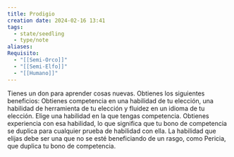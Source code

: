 ```yaml
---
title: Prodigio
creation date: 2024-02-16 13:41
tags:
  - state/seedling
  - type/note
aliases: 
Requisito:
  - "[[Semi-Orco]]"
  - "[[Semi-Elfo]]"
  - "[[Humano]]"
---
```


Tienes un don para aprender cosas nuevas. Obtienes los siguientes beneficios:
Obtienes competencia en una habilidad de tu elección, una habilidad de herramienta de tu elección y fluidez en un idioma de tu elección.
Elige una habilidad en la que tengas competencia. Obtienes experiencia con esa habilidad, lo que significa que tu bono de competencia se duplica para cualquier prueba de habilidad con ella. La habilidad que elijas debe ser una que no se esté beneficiando de un rasgo, como Pericia, que duplica tu bono de competencia.
